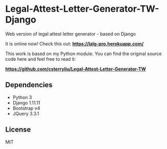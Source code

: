 # Legal-Attest-Letter-Generator-TW-Django
Web version of legal attest letter generator - based on Django

It is online now! Check this out: **https://lalg-pro.herokuapp.com/**

This work is based on my Python module. You can find the original source code here and feel free to read it:

**https://github.com/csterryliu/Legal-Attest-Letter-Generator-TW**


## Dependencies ##
- Python 3
- Django 1.11.11
- Bootstrap v4
- JQuery 3.3.1

## License ##
MIT